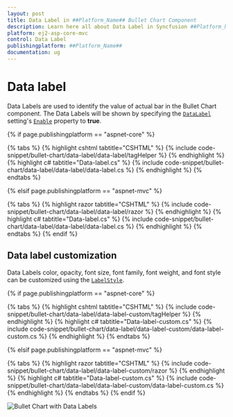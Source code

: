 ```yaml
---
layout: post
title: Data Label in ##Platform_Name## Bullet Chart Component
description: Learn here all about Data Label in Syncfusion ##Platform_Name## Bullet Chart component of Syncfusion Essential JS 2 and more.
platform: ej2-asp-core-mvc
control: Data Label
publishingplatform: ##Platform_Name##
documentation: ug
---
```



# Data label

Data Labels are used to identify the value of actual bar in the Bullet Chart component. The Data Labels will be shown by specifying the [`DataLabel`](https://help.syncfusion.com/cr/aspnetcore-js2/Syncfusion.EJ2.Charts.BulletChart.html#Syncfusion_EJ2_Charts_BulletChart_DataLabel) setting's [`Enable`](https://help.syncfusion.com/cr/aspnetcore-js2/Syncfusion.EJ2.Charts.BulletChartBulletDataLabel.html#Syncfusion_EJ2_Charts_BulletChartBulletDataLabel_Enable) property to **true**.

{% if page.publishingplatform == "aspnet-core" %}

{% tabs %}
{% highlight cshtml tabtitle="CSHTML" %}
{% include code-snippet/bullet-chart/data-label/data-label/tagHelper %}
{% endhighlight %}
{% highlight c# tabtitle="Data-label.cs" %}
{% include code-snippet/bullet-chart/data-label/data-label/data-label.cs %}
{% endhighlight %}
{% endtabs %}

{% elsif page.publishingplatform == "aspnet-mvc" %}

{% tabs %}
{% highlight razor tabtitle="CSHTML" %}
{% include code-snippet/bullet-chart/data-label/data-label/razor %}
{% endhighlight %}
{% highlight c# tabtitle="Data-label.cs" %}
{% include code-snippet/bullet-chart/data-label/data-label/data-label.cs %}
{% endhighlight %}
{% endtabs %}
{% endif %}



## Data label customization

Data Labels color, opacity, font size, font family, font weight, and font style can be customized using the [`LabelStyle`](https://help.syncfusion.com/cr/aspnetcore-js2/Syncfusion.EJ2.Charts.BulletChartBulletDataLabel.html#Syncfusion_EJ2_Charts_BulletChartBulletDataLabel_LabelStyle).

{% if page.publishingplatform == "aspnet-core" %}

{% tabs %}
{% highlight cshtml tabtitle="CSHTML" %}
{% include code-snippet/bullet-chart/data-label/data-label-custom/tagHelper %}
{% endhighlight %}
{% highlight c# tabtitle="Data-label-custom.cs" %}
{% include code-snippet/bullet-chart/data-label/data-label-custom/data-label-custom.cs %}
{% endhighlight %}
{% endtabs %}

{% elsif page.publishingplatform == "aspnet-mvc" %}

{% tabs %}
{% highlight razor tabtitle="CSHTML" %}
{% include code-snippet/bullet-chart/data-label/data-label-custom/razor %}
{% endhighlight %}
{% highlight c# tabtitle="Data-label-custom.cs" %}
{% include code-snippet/bullet-chart/data-label/data-label-custom/data-label-custom.cs %}
{% endhighlight %}
{% endtabs %}
{% endif %}



![Bullet Chart with Data Labels](images/blazor-bullet-chart-data-label.png)